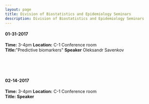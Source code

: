 ```yaml
---
layout: page
title: Division of Biostatistics and Epidemiology Seminars
description: Division of Biostatistics and Epidemiology Seminars
---
```

#### 01-31-2017
**Time:** 3-4pm
**Location:** C-1 Conference room  
**Title:**"Predictive biomarkers"
**Speaker** Oleksandr Savenkov

<br>
<br>
<br>

#### 02-14-2017
**Time:** 3-4pm
**Location:** C-1 Conference room  
**Title:**
**Speaker**
